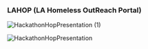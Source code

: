 ### LAHOP (LA Homeless OutReach Portal)
![HackathonHopPresentation (1)](https://user-images.githubusercontent.com/47447266/59805929-90eaa000-92a7-11e9-8485-25eda25bbbe0.jpg)

![HackathonHopPresentation](https://user-images.githubusercontent.com/47447266/59805950-a19b1600-92a7-11e9-8ea8-620970d4ace5.jpg)
